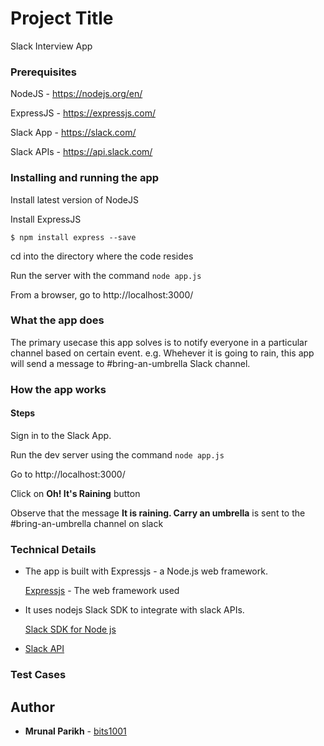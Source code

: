 # Project Title

Slack Interview App

### Prerequisites

NodeJS - https://nodejs.org/en/

ExpressJS - https://expressjs.com/

Slack App - https://slack.com/

Slack APIs - https://api.slack.com/


### Installing and running the app
Install latest version of NodeJS

Install ExpressJS 
```
$ npm install express --save
```
cd into the directory where the code resides

Run the server with the command `node app.js`

From a browser, go to http://localhost:3000/

### What the app does
The primary usecase this app solves is to notify everyone in a particular channel based on certain event.
e.g. Whehever it is going to rain, this app will send a message to #bring-an-umbrella Slack channel. 

### How the app works
#### Steps

Sign in to the Slack App.

Run the dev server using the command `node app.js`

Go to http://localhost:3000/

Click on **Oh! It's Raining** button

Observe that the message **It is raining. Carry an umbrella** is sent to the #bring-an-umbrella channel on slack


### Technical Details
* The app is built with Expressjs - a Node.js web framework. 

    [Expressjs](https://expressjs.com/) - The web framework used

* It uses nodejs Slack SDK to integrate with slack APIs. 

    [Slack SDK for Node js](https://slackapi.github.io/node-slack-sdk)

* [Slack API](https://api.slack.com/)


### Test Cases


## Author

* **Mrunal Parikh** - [bits1001](https://github.com/bits1001/slack-api-interview)

